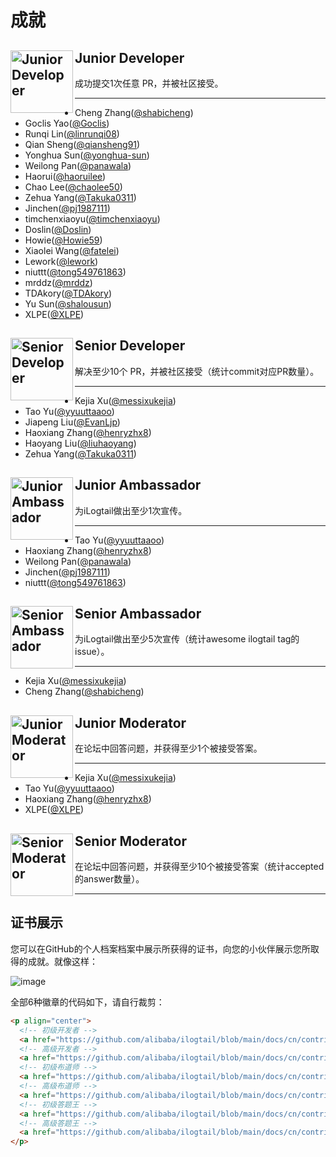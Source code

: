 # 成就

## <img alt="Junior Developer" width="100" height="100" src="https://ilogtail-community-edition.oss-cn-shanghai.aliyuncs.com/images/contributing/achievement/Jr.Dev.png?x-oss-process=image/resize,h_100" align="left" style="vertical-align: middle;"/> <span style="vertical-align: middle;">Junior Developer</span>

成功提交1次任意 PR，并被社区接受。

---

- Cheng Zhang([@shabicheng](https://github.com/shabicheng))
- Goclis Yao([@Goclis](https://github.com/Goclis))
- Runqi Lin([@linrunqi08](https://github.com/linrunqi08))
- Qian Sheng([@qiansheng91](https://github.com/qiansheng91))
- Yonghua Sun([@yonghua-sun](https://github.com/yonghua-sun))
- Weilong Pan([@panawala](https://github.com/panawala))
- Haorui([@haoruilee](https://github.com/haoruilee))
- Chao Lee([@chaolee50](https://github.com/chaolee50))
- Zehua Yang([@Takuka0311](https://github.com/Takuka0311))
- Jinchen([@pj1987111](https://github.com/pj1987111))
- timchenxiaoyu([@timchenxiaoyu](https://github.com/timchenxiaoyu))
- Doslin([@Doslin](https://github.com/Doslin))
- Howie([@Howie59](https://github.com/Howie59))
- Xiaolei Wang([@fatelei](https://github.com/fatelei))
- Lework([@lework](https://github.com/lework))
- niuttt([@tong549761863](https://github.com/tong549761863))
- mrddz([@mrddz](https://github.com/mrddz))
- TDAkory([@TDAkory](https://github.com/TDAkory))
- Yu Sun([@shalousun](https://github.com/shalousun))
- XLPE([@XLPE](https://github.com/XLPE))

## <img alt="Senior Developer" width="100" height="100" src="https://ilogtail-community-edition.oss-cn-shanghai.aliyuncs.com/images/contributing/achievement/Sr.Dev.png?x-oss-process=image/resize,h_100" align="left" style="vertical-align: middle;"/> <span style="vertical-align: middle;">Senior Developer</span>

解决至少10个 PR，并被社区接受（统计commit对应PR数量）。

---

- Kejia Xu([@messixukejia](https://github.com/messixukejia))
- Tao Yu([@yyuuttaaoo](https://github.com/yyuuttaaoo))
- Jiapeng Liu([@EvanLjp](https://github.com/EvanLjp))
- Haoxiang Zhang([@henryzhx8](https://github.com/henryzhx8))
- Haoyang Liu([@liuhaoyang](https://github.com/liuhaoyang))
- Zehua Yang([@Takuka0311](https://github.com/Takuka0311))

## <img alt="Junior Ambassador" width="100" height="100" src="https://ilogtail-community-edition.oss-cn-shanghai.aliyuncs.com/images/contributing/achievement/Jr.Amb.png?x-oss-process=image/resize,h_100" align="left" style="vertical-align: middle;"/> <span style="vertical-align: middle;">Junior Ambassador</span>

为iLogtail做出至少1次宣传。

---

- Tao Yu([@yyuuttaaoo](https://github.com/yyuuttaaoo))
- Haoxiang Zhang([@henryzhx8](https://github.com/henryzhx8))
- Weilong Pan([@panawala](https://github.com/panawala))
- Jinchen([@pj1987111](https://github.com/pj1987111))
- niuttt([@tong549761863](https://github.com/tong549761863))

## <img alt="Senior Ambassador" width="100" height="100" src="https://ilogtail-community-edition.oss-cn-shanghai.aliyuncs.com/images/contributing/achievement/Sr.Amb.png?x-oss-process=image/resize,h_100" align="left" style="vertical-align: middle;"/> <span style="vertical-align: middle;">Senior Ambassador</span>

为iLogtail做出至少5次宣传（统计awesome ilogtail tag的issue）。

---

- Kejia Xu([@messixukejia](https://github.com/messixukejia))
- Cheng Zhang([@shabicheng](https://github.com/shabicheng))

## <img alt="Junior Moderator" width="100" height="100" src="https://ilogtail-community-edition.oss-cn-shanghai.aliyuncs.com/images/contributing/achievement/Jr.Mod.png?x-oss-process=image/resize,h_100" align="left" style="vertical-align: middle;"/> <span style="vertical-align: middle;">Junior Moderator</span>

在论坛中回答问题，并获得至少1个被接受答案。

---

- Kejia Xu([@messixukejia](https://github.com/messixukejia))
- Tao Yu([@yyuuttaaoo](https://github.com/yyuuttaaoo))
- Haoxiang Zhang([@henryzhx8](https://github.com/henryzhx8))
- XLPE([@XLPE](https://github.com/XLPE))

## <img alt="Senior Moderator" width="100" height="100" src="https://ilogtail-community-edition.oss-cn-shanghai.aliyuncs.com/images/contributing/achievement/Sr.Mod.png?x-oss-process=image/resize,h_100" align="left" style="vertical-align: middle;"/> <span style="vertical-align: middle;">Senior Moderator</span>

在论坛中回答问题，并获得至少10个被接受答案（统计accepted的answer数量）。

---

## 证书展示

您可以在GitHub的个人档案档案中展示所获得的证书，向您的小伙伴展示您所取得的成就。就像这样：

![image](https://user-images.githubusercontent.com/1827594/186176496-6f434cea-a78a-4117-9476-4c882b90185a.png)

全部6种徽章的代码如下，请自行裁剪：

```html
<p align="center">
  <!-- 初级开发者 -->
  <a href="https://github.com/alibaba/ilogtail/blob/main/docs/cn/contributing/achievement.md#junior-developer"><img alt="Junior Developer" width="200" height="200" src="https://ilogtail-community-edition.oss-cn-shanghai.aliyuncs.com/images/contributing/achievement/Jr.Dev.png" /></a>
  <!-- 高级开发者 -->
  <a href="https://github.com/alibaba/ilogtail/blob/main/docs/cn/contributing/achievement.md#senior-developer"><img alt="Senior Developer" width="200" height="200" src="https://ilogtail-community-edition.oss-cn-shanghai.aliyuncs.com/images/contributing/achievement/Sr.Dev.png" /></a>
  <!-- 初级布道师 -->
  <a href="https://github.com/alibaba/ilogtail/blob/main/docs/cn/contributing/achievement.md#junior-ambassador"><img alt="Junior Ambassador" width="200" height="200" src="https://ilogtail-community-edition.oss-cn-shanghai.aliyuncs.com/images/contributing/achievement/Jr.Amb.png" /></a>
  <!-- 高级布道师 -->
  <a href="https://github.com/alibaba/ilogtail/blob/main/docs/cn/contributing/achievement.md#senior-ambassador"><img alt="Senior Ambassador" width="200" height="200" src="https://ilogtail-community-edition.oss-cn-shanghai.aliyuncs.com/images/contributing/achievement/Sr.Amb.png" /></a>
  <!-- 初级答题王 -->
  <a href="https://github.com/alibaba/ilogtail/blob/main/docs/cn/contributing/achievement.md#junior-moderator"><img alt="Junior Moderator" width="200" height="200" src="https://ilogtail-community-edition.oss-cn-shanghai.aliyuncs.com/images/contributing/achievement/Jr.Mod.png" /></a>
  <!-- 高级答题王 -->
  <a href="https://github.com/alibaba/ilogtail/blob/main/docs/cn/contributing/achievement.md#senior-moderator"><img alt="Senior Moderator" width="200" height="200" src="https://ilogtail-community-edition.oss-cn-shanghai.aliyuncs.com/images/contributing/achievement/Sr.Mod.png" /></a>
</p>
```
